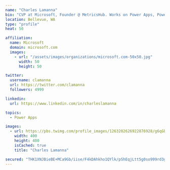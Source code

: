 ```yaml
---
name: "Charles Lamanna"
bio: "CVP at Microsoft, Founder @ MetricsHub. Works on Power Apps, Power Automate, Power Virtual Agent, Common Data Service and Dynamics 365."
location: Bellevue, WA
type: "profile"
heat: 50

affiliation:
  name: Microsoft
  domain: microsoft.com
  images:
    - url: "/assets/images/organizations/microsoft.com-50x50.jpg"
      width: 50
      height: 50

twitter:
  username: clamanna
  url: https://twitter.com/clamanna
  followers: 4999

linkedin:
  url: https://www.linkedin.com/in/charleslamanna

topics:
  - Power Apps

images:
  - url: https://pbs.twimg.com/profile_images/1263202626922876928/g6qGbHZ-_400x400.jpg
    width: 400
    height: 400
    isCached: true
    title: "Charles Lamanna"

secured: "THK1XNJBieBE+MCa9Gb/iise/F4kDAhkho1QYlk/pShEqjLtt5g0so999rd3gLJ4FW9hcX9r0NTGJotxK4j8+idk7oreEuHgZyxMX5YnVQFHNu8ibQ/P4PvWhDWC5EthhqjO7khhVQuzbXw01O9X3smZJK+Lx0B+1byIouPwE2CvhGx1X9RI/rsN+XryDHGNCnajTvTEu+SNPMLJeSkTboyXr2IITsKPRARla/49pB7kAl/c+4InJNL0810zdmM7XcOP3pUWfLD3/jdz4S3TP4jQD3+P6ReFmWEXuHahBLFu0At0WuFeclTX3cc1jnGRiYNaGd4Jl6v/NoTSqc4qQvrz+hznobhaMorCKVPpFfliykOosJ5fY0xrfeRQLogwPtzamuAFqo/3FHF3+tzB9po4ab5WKlzXxTA77HPrBQ8=;BmeFhB6c1cO4VOaOtvOimw=="
---
```


